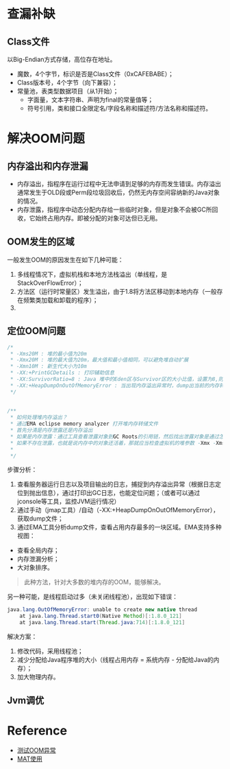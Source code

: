# 查漏补缺

## Class文件
以Big-Endian方式存储，高位存在地址。
- 魔数，4个字节，标识是否是Class文件（0xCAFEBABE）；
- Class版本号，4个字节（向下兼容）；
- 常量池，表类型数据项目（从1开始）；
    - 字面量，文本字符串、声明为final的常量值等；
    - 符号引用，类和接口全限定名/字段名称和描述符/方法名称和描述符。




# 解决OOM问题

## 内存溢出和内存泄漏
- 内存溢出，指程序在运行过程中无法申请到足够的内存而发生错误。内存溢出通常发生于OLD段或Perm段垃圾回收后，仍然无内存空间容纳新的Java对象的情况。
- 内存泄露，指程序中动态分配内存给一些临时对象，但是对象不会被GC所回收，它始终占用内存。即被分配的对象可达但已无用。

## OOM发生的区域
一般发生OOM的原因发生在如下几种可能：
1. 多线程情况下，虚拟机栈和本地方法栈溢出（单线程，是StackOverFlowError）；
2. 方法区（运行时常量区）发生溢出，由于1.8将方法区移动到本地内存（一般存在频繁类加载和卸载的程序）；
3. 


## 定位OOM问题

```java
/* 
 * -Xms20M : 堆的最小值为20m 
 * -Xmx20M : 堆的最大值为20m，最大值和最小值相同，可以避免堆自动扩展 
 * -Xmn10M : 新生代大小为10m 
 * -XX:+PrintGCDetails : 打印辅助信息 
 * -XX:SurvivorRatio=8 : Java 堆中的Eden区与Survivor区的大小比值，设置为8,则两个Survivor区与一个Eden区的比值为2:8,一个Survivor区占整个年轻代的1/10 
 * -XX:+HeapDumpOnOutOfMemoryError : 当出现内存溢出异常时，dump出当前的内存转储快照信息以便后期分析 
 */  
 
   
/** 
 * 如何处理堆内存溢出？ 
 * 通过EMA eclipse memory analyzer 打开堆内存转储文件 
 * 首先分清是内存泄露还是内存溢出 
 * 如果是内存泄露：通过工具查看泄露对象到GC Roots的引用链，然后找出泄露对象是通过怎样的路径与GC roots 相关联并导致垃圾回收器无法自动回收他们的 
 * 如果不存在泄露，也就是说内存中的对象还活着，那就应当检查虚拟机的堆参数 -Xmx -Xms 是否可以适当的调整 
 * 
 */  
```

步骤分析：
1. 查看服务器运行日志以及项目输出的日志，捕捉到内存溢出异常（根据日志定位到抛出信息），通过打印出GC日志，也能定位问题；（或者可以通过jconsole等工具，监控JVM运行情况）
2. 通过手动（jmap工具）/自动（-XX:+HeapDumpOnOutOfMemoryError），获取dump文件；
3. 通过EMA工具分析dump文件，查看占用内存最多的一块区域。EMA支持多种视图：
 - 查看全局内存；
 - 内存泄漏分析；
 - 大对象排序。

> 此种方法，针对大多数的堆内存的OOM，能够解决。

另一种可能，是线程启动过多（未关闭线程池），出现如下错误：
```java
java.lang.OutOfMemoryError: unable to create new native thread
	at java.lang.Thread.start0(Native Method)[:1.8.0_121]
	at java.lang.Thread.start(Thread.java:714)[:1.8.0_121]
```
解决方案：
1. 修改代码，采用线程池；
2. 减少分配给Java程序堆的大小（线程占用内存 = 系统内存 - 分配给Java的内存）；
3. 加大物理内存。



## Jvm调优





# Reference
- [测试OOM异常](https://blog.csdn.net/evilcry2012/article/details/79050362)
- [MAT使用](https://www.cnblogs.com/larack/p/6071209.html)
